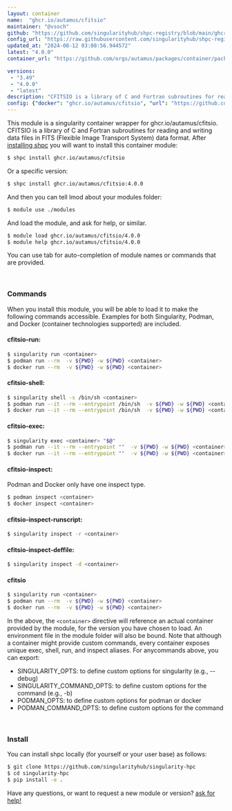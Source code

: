 ```yaml
---
layout: container
name:  "ghcr.io/autamus/cfitsio"
maintainer: "@vsoch"
github: "https://github.com/singularityhub/shpc-registry/blob/main/ghcr.io/autamus/cfitsio/container.yaml"
config_url: "https://raw.githubusercontent.com/singularityhub/shpc-registry/main/ghcr.io/autamus/cfitsio/container.yaml"
updated_at: "2024-08-12 03:08:56.944572"
latest: "4.0.0"
container_url: "https://github.com/orgs/autamus/packages/container/package/cfitsio"

versions:
 - "3.49"
 - "4.0.0"
 - "latest"
description: "CFITSIO is a library of C and Fortran subroutines for reading and writing data files in FITS (Flexible Image Transport System) data format."
config: {"docker": "ghcr.io/autamus/cfitsio", "url": "https://github.com/orgs/autamus/packages/container/package/cfitsio", "maintainer": "@vsoch", "description": "CFITSIO is a library of C and Fortran subroutines for reading and writing data files in FITS (Flexible Image Transport System) data format.", "latest": {"4.0.0": "sha256:30056262bf72403df091b0f112816ffc84e3e664fb9c9866272bc55f7b697e42"}, "tags": {"3.49": "sha256:eca430653a52ec08feb642747d4e3f9d70f9d585f0bf9eea092673d81140bacc", "4.0.0": "sha256:30056262bf72403df091b0f112816ffc84e3e664fb9c9866272bc55f7b697e42", "latest": "sha256:30056262bf72403df091b0f112816ffc84e3e664fb9c9866272bc55f7b697e42"}}
---
```


This module is a singularity container wrapper for ghcr.io/autamus/cfitsio.
CFITSIO is a library of C and Fortran subroutines for reading and writing data files in FITS (Flexible Image Transport System) data format.
After [installing shpc](#install) you will want to install this container module:


```bash
$ shpc install ghcr.io/autamus/cfitsio
```

Or a specific version:

```bash
$ shpc install ghcr.io/autamus/cfitsio:4.0.0
```

And then you can tell lmod about your modules folder:

```bash
$ module use ./modules
```

And load the module, and ask for help, or similar.

```bash
$ module load ghcr.io/autamus/cfitsio/4.0.0
$ module help ghcr.io/autamus/cfitsio/4.0.0
```

You can use tab for auto-completion of module names or commands that are provided.

<br>

### Commands

When you install this module, you will be able to load it to make the following commands accessible.
Examples for both Singularity, Podman, and Docker (container technologies supported) are included.

#### cfitsio-run:

```bash
$ singularity run <container>
$ podman run --rm  -v ${PWD} -w ${PWD} <container>
$ docker run --rm  -v ${PWD} -w ${PWD} <container>
```

#### cfitsio-shell:

```bash
$ singularity shell -s /bin/sh <container>
$ podman run --it --rm --entrypoint /bin/sh  -v ${PWD} -w ${PWD} <container>
$ docker run --it --rm --entrypoint /bin/sh  -v ${PWD} -w ${PWD} <container>
```

#### cfitsio-exec:

```bash
$ singularity exec <container> "$@"
$ podman run --it --rm --entrypoint ""  -v ${PWD} -w ${PWD} <container> "$@"
$ docker run --it --rm --entrypoint ""  -v ${PWD} -w ${PWD} <container> "$@"
```

#### cfitsio-inspect:

Podman and Docker only have one inspect type.

```bash
$ podman inspect <container>
$ docker inspect <container>
```

#### cfitsio-inspect-runscript:

```bash
$ singularity inspect -r <container>
```

#### cfitsio-inspect-deffile:

```bash
$ singularity inspect -d <container>
```



#### cfitsio

```bash
$ singularity run <container>
$ podman run --rm  -v ${PWD} -w ${PWD} <container>
$ docker run --rm  -v ${PWD} -w ${PWD} <container>
```


In the above, the `<container>` directive will reference an actual container provided
by the module, for the version you have chosen to load. An environment file in the
module folder will also be bound. Note that although a container
might provide custom commands, every container exposes unique exec, shell, run, and
inspect aliases. For anycommands above, you can export:

 - SINGULARITY_OPTS: to define custom options for singularity (e.g., --debug)
 - SINGULARITY_COMMAND_OPTS: to define custom options for the command (e.g., -b)
 - PODMAN_OPTS: to define custom options for podman or docker
 - PODMAN_COMMAND_OPTS: to define custom options for the command

<br>

### Install

You can install shpc locally (for yourself or your user base) as follows:

```bash
$ git clone https://github.com/singularityhub/singularity-hpc
$ cd singularity-hpc
$ pip install -e .
```

Have any questions, or want to request a new module or version? [ask for help!](https://github.com/singularityhub/singularity-hpc/issues)